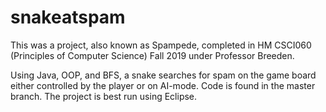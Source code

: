 # snakeatspam
This was a project, also known as Spampede, completed in HM CSCI060 (Principles of Computer Science) Fall 2019 under Professor Breeden.

Using Java, OOP, and BFS, a snake searches for spam on the game board either controlled by the player or on AI-mode.
Code is found in the master branch. The project is best run using Eclipse.
